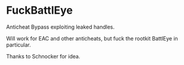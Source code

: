 # FuckBattlEye

Anticheat Bypass exploiting leaked handles.

Will work for EAC and other anticheats, but fuck the rootkit BattlEye in particular.

Thanks to Schnocker for idea.
